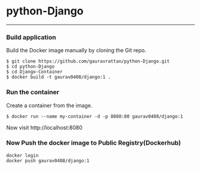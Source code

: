 # python-Django
---
### Build application
Build the Docker image manually by cloning the Git repo.
```
$ git clone https://github.com/gauravrattan/python-Django.git
$ cd python-Django
$ cd Django-Container 
$ docker build -t gaurav0408/django:1 .
```
### Run the container
Create a container from the image.
```
$ docker run --name my-container -d -p 8080:80 gaurav0408/django:1
```
Now visit http://localhost:8080

### Now Push the docker image to Public Registry(Dockerhub)
```
docker login
docker push gaurav0408/django:1
